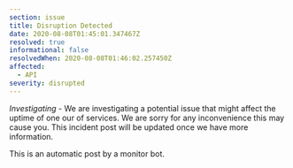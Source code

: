 ```yaml
---
section: issue
title: Disruption Detected
date: 2020-08-08T01:45:01.347467Z
resolved: true
informational: false
resolvedWhen: 2020-08-08T01:46:02.257450Z
affected:
  - API
severity: disrupted
---
```

*Investigating* - We are investigating a potential issue that might affect the uptime of one our of services. We are sorry for any inconvenience this may cause you. This incident post will be updated once we have more information.

This is an automatic post by a monitor bot.
        